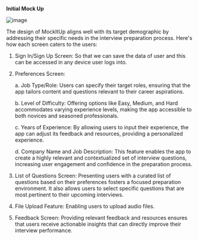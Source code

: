 **Initial Mock Up**

![image](https://github.com/user-attachments/assets/767006c4-576f-4a6d-a6af-c023725cb67d)




The design of MockItUp aligns well with its target demographic by addressing their specific needs in the interview preparation process. 
Here's how each screen caters to the users:

1. Sign In/Sign Up Screen: So that we can save the data of user and this can be accessed in any device user logs into.

2. Preferences Screen:

   a. Job Type/Role: Users can specify their target roles, ensuring that the app tailors content and questions relevant to their career aspirations.

   b. Level of Difficulty: Offering options like Easy, Medium, and Hard accommodates varying experience levels, making the app accessible to both novices and seasoned professionals.

   c. Years of Experience: By allowing users to input their experience, the app can adjust its feedback and resources, providing a personalized experience.

   d. Company Name and Job Description: This feature enables the app to create a highly relevant and contextualized set of interview questions, increasing user engagement and confidence in the preparation process.

4. List of Questions Screen: Presenting users with a curated list of questions based on their preferences fosters a focused preparation environment. It also allows users to select specific questions that are most pertinent to their upcoming interviews.

5. File Upload Feature: Enabling users to upload audio files.

6. Feedback Screen: Providing relevant feedback and resources ensures that users receive actionable insights that can directly improve their interview performance.
